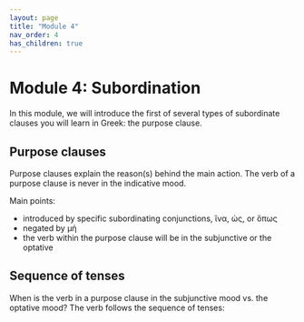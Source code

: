 ```yaml
---
layout: page
title: "Module 4"
nav_order: 4
has_children: true
---
```



# Module 4: Subordination

In this module, we will introduce the first of several types of subordinate clauses you will learn in Greek: the purpose clause.

## Purpose clauses

Purpose clauses explain the reason(s) behind the main action. The verb of a purpose clause is never in the indicative mood.

Main points: 
- introduced by specific subordinating conjunctions, ἵνα, ὡς, or ὅπως
- negated by μή 
- the verb within the purpose clause will be in the subjunctive or the optative

## Sequence of tenses

When is the verb in a purpose clause in the subjunctive mood vs. the optative mood? The verb follows the sequence of tenses:



